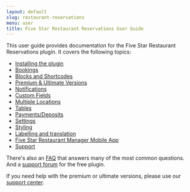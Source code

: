 ```yaml
---
layout: default
slug: restaurant-reservations
menu: user
title: Five Star Restaurant Reservations User Guide
---
```

This user guide provides documentation for the Five Star Restaurant Reservations plugin. It covers the following topics:

- [Installing the plugin](getting-started/install)
- [Bookings](bookings)
- [Blocks and Shortcodes](blocks-shortcodes)
- [Premium & Ultimate Versions](premium)
- [Notifications](notifications)
- [Custom Fields](custom-fields)
- [Multiple Locations](multiple-locations)
- [Tables](tables)
- [Payments/Deposits](payments)
- [Settings](settings)
- [Styling](styling)
- [Labelling and translation](labelling)
- [Five Star Restaurant Manager Mobile App](fsrm)
- [Support](support)

There's also an [FAQ](faq) that answers many of the most common questions. And a [support forum](https://wordpress.org/support/plugin/restaurant-reservations) for the free plugin.

If you need help with the premium or ultimate versions, please use our [support center](https://www.fivestarplugins.com/support-center/).
